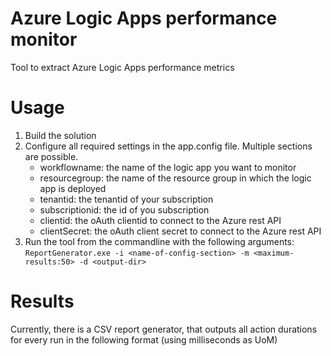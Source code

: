 # Azure Logic Apps performance monitor
Tool to extract Azure Logic Apps performance metrics

# Usage
1. Build the solution
2. Configure all required settings in the app.config file.  Multiple sections are possible.
    - workflowname: the name of the logic app you want to monitor
    - resourcegroup: the name of the resource group in which the logic app is deployed
    - tenantid: the tenantid of your subscription
    - subscriptionid: the id of you subscription
    - clientid: the oAuth clientid to connect to the Azure rest API
    - clientSecret:  the oAuth client secret to connect to the Azure rest API
3. Run the tool from the commandline with the following arguments: `ReportGenerator.exe -i <name-of-config-section> -m <maximum-results:50> -d <output-dir>`

# Results
Currently, there is a CSV report generator, that outputs all action durations for every run in the following format (using milliseconds as UoM)

